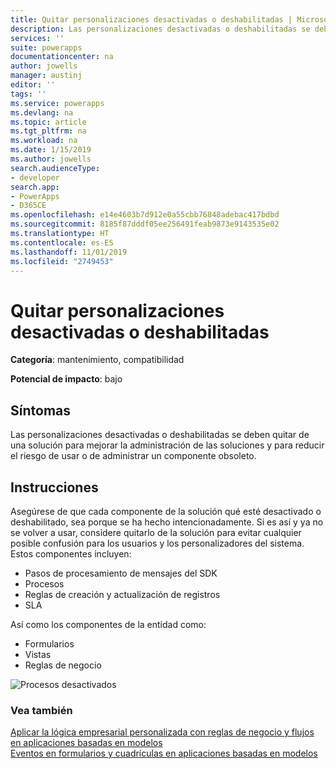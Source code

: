 ```yaml
---
title: Quitar personalizaciones desactivadas o deshabilitadas | MicrosoftDocs
description: Las personalizaciones desactivadas o deshabilitadas se deben quitar de una solución para mejorar la administración de las soluciones y para reducir el riesgo de usar o de administrar un componente obsoleto.
services: ''
suite: powerapps
documentationcenter: na
author: jowells
manager: austinj
editor: ''
tags: ''
ms.service: powerapps
ms.devlang: na
ms.topic: article
ms.tgt_pltfrm: na
ms.workload: na
ms.date: 1/15/2019
ms.author: jowells
search.audienceType:
- developer
search.app:
- PowerApps
- D365CE
ms.openlocfilehash: e14e4603b7d912e0a55cbb76848adebac417bdbd
ms.sourcegitcommit: 8185f87dddf05ee256491feab9873e9143535e02
ms.translationtype: HT
ms.contentlocale: es-ES
ms.lasthandoff: 11/01/2019
ms.locfileid: "2749453"
---
```

# <a name="remove-deactivated-or-disabled-customizations"></a>Quitar personalizaciones desactivadas o deshabilitadas

**Categoría**: mantenimiento, compatibilidad

**Potencial de impacto**: bajo

<a name='symptoms'></a>

## <a name="symptoms"></a>Síntomas

Las personalizaciones desactivadas o deshabilitadas se deben quitar de una solución para mejorar la administración de las soluciones y para reducir el riesgo de usar o de administrar un componente obsoleto.

<a name='guidance'></a>

## <a name="guidance"></a>Instrucciones

Asegúrese de que cada componente de la solución qué esté desactivado o deshabilitado, sea porque se ha hecho intencionadamente.  Si es así y ya no se volver a usar, considere quitarlo de la solución para evitar cualquier posible confusión para los usuarios y los personalizadores del sistema. Estos componentes incluyen:

- Pasos de procesamiento de mensajes del SDK
- Procesos
- Reglas de creación y actualización de registros
- SLA

Así como los componentes de la entidad como:

- Formularios
- Vistas
- Reglas de negocio

![Procesos desactivados](../media/deactivated-processes.png)

<a name='seealso'></a>

### <a name="see-also"></a>Vea también

[Aplicar la lógica empresarial personalizada con reglas de negocio y flujos en aplicaciones basadas en modelos](/powerapps/maker/model-driven-apps/guide-staff-through-common-tasks-processes)<br />
[Eventos en formularios y cuadrículas en aplicaciones basadas en modelos](/powerapps/developer/model-driven-apps/clientapi/events-forms-grids)<br/>